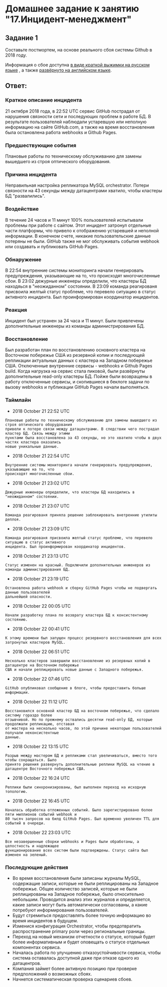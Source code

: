 # Домашнее задание к занятию "17.Инцидент-менеджмент"

## Задание 1

Составьте постмортем, на основе реального сбоя системы Github в 2018 году.

Информация о сбое доступна [в виде краткой выжимки на русском языке](https://habr.com/ru/post/427301/) , а
также [развёрнуто на английском языке](https://github.blog/2018-10-30-oct21-post-incident-analysis/).

Ответ:
---

### Краткое описание инцидента

21 октября 2018 года, в 22:52 UTC сервис GitHub пострадал от нарушения связности сети и последующих проблем в работе БД. В результате пользователей наблюдали устаревшую или неполную информацию на сайте GitHub.com, а также на время восстановления была остановлена работа webhooks и Github Pages.

### Предшествующие события

Плановые работы по техническому обслуживанию для замены вышедшего из строя оптического оборудования.

### Причина инцидента

Неправильная настройка репликатора MySQL orchestrator. Потери связности на 43 секунды между датацентрами хватило, чтобы кластеры БД "развалились".

### Воздействие

В течение 24 часов и 11 минут 100% пользователей испытывали проблемы при работе с сайтом. Этот инцидент затронул отдельные части платформы, что привело к отображению устаревшей и неполной информации. В конечном счете, никакие пользовательские данные потеряны не были. GitHub также не мог обслуживать события webhook или создавать и публиковать GitHub Pages.

### Обнаружение

В 22:54 внутренние системы мониторинга начали генерировать предупреждения, указывающие на то, что
происходят многочисленные сбои. В 23:02 дежурные инженеры определили, что кластеры БД находяься в "неожиданном" состоянии. В 23:09 команда реагированя присвоила желтый статус проблеме, что перевело ситуацию в статус активного инцидента. Был проинформирован координатор инцидентов. 

### Реакция

Инцидент был устранен за 24 часа и 11 минут. Были привлечены дополнительные инженеры из команды администрирования БД.

### Восстановление

Был разработан план по восстановлению основного кластера на Восточном побережье США из резервной копии и последующей репликации актуальных данных с кластера на Западном побережье США. Отключенные внутренние сервисы - webhooks и Github Pages build. Когда нагрузка на сервис стала пиковой, были развёрнуты дополнительные read-only кластеры БД. Пойже были возвращены в работу отключенные сервисы, и скопившиеся в беклоге задачи по вызову webhooks и публикации GitHub Pages начали выполняться.

### Таймлайн

* 2018 October 21 22:52 UTC

```
Плановые работы по техническому обслуживанию для замены вышедшего из строя оптического оборудования
привели к потере связи между датацентрами. В следствии чего пострадал кластер БД. Связь между этими
пунктами была восстановлена за 43 секунды, но это хватило чтобы в двух частях кластера оказались 
новые уникальные данные.
```

* 2018 October 21 22:54 UTC

```
Внутренние системы мониторинга начали генерировать предупреждения, указывающие на то, что
происходят многочисленные сбои.
```

* 2018 October 21 23:02 UTC

```
Дежурные инженеры определили, что кластеры БД находились в "неожиданном" состоянии.
```

* 2018 October 21 23:07 UTC

```
Команда реагированя приняла решение заблокировать внетренние утилиты деплоя.
```

* 2018 October 21 23:09 UTC

```
Команда реагированя присвоила желтый статус проблеме, что перевело ситуацию в статус активного
инцидента. Был проинформирован координатор инцидентов. 
```

* 2018 October 21 23:13 UTC

```
Статус изменен на красный. Подключили дополнительных инженеров из команды администрирования БД.
```

* 2018 October 21 23:19 UTC

```
Остановлена работа webhook и сборку GitHub Pages чтобы не подвергать данные пользователей
дальнейшей опасности.
```

* 2018 October 22 00:05 UTC

```
Начали разработку плана по возврату кластера БД к консистентному состоянию.
```

* 2018 October 22 00:41 UTC

```
К этому времени был запущен процесс резервного восстановления для всех затронутых кластеров MySQL.
```

* 2018 October 22 06:51 UTC

```
Несколько кластеров завершили восстановление из резервных копий в датацентре на Восточном побережье
США и начали реплицировать новые данные с Западного побережья.
```

* 2018 October 22 07:46 UTC

```
GitHub опубликовал сообщение в блоге, чтобы предоставить больше информации. 
```

* 2018 October 22 11:12 UTC

```
Восстановился основной кластер БД на восточном побережье, что сделало систему гораздо более
отзывчивой. Но по прежнему оствались десятки read-only БД, которые продолжали репликацию, отставая
от мастера на несколько часов, по этой причине некоторые пользователей получали неконсистентные
данные. 
```

* 2018 October 22 13:15 UTC

```
Разрыв между мастером БД и репликами стал увеличиваться, вместо того чтобы сокращаться. Было
принято решения развернуть дополнительные реплики MySQL на чтение в датацентре Восточного побережья США.
```

* 2018 October 22 16:24 UTC

```
Реплики были синхронизированы, был выполнен переход на исходную топологию.
```

* 2018 October 22 16:45 UTC

```
Началась обработка отложенных событий. Было зарегистрировано более пяти миллионов событий webhook и
80 тысяч запросов на билд GitHub Pages. Был временно увеличен TTL для событий в очереди. 
```

* 2018 October 22 23:03 UTC

```
Все незавершенные сборки webhooks и Pages были обработаны, а целостность и надлежащее
функционирование всех систем были подтверждены. Статус сайта был изменен на зеленый.
```


### Последующие действия

* Во время восстановления были записаны журналы MySQL, содержащие записи, которые не были реплицированы на Западное побережье. Общее количество записей, которые не были реплицированы на Западное побережье, было относительно небольшим. Проводится анализ этих журналов и определяется, какие записи могут быть автоматически согласованы, а какие потребуют информирования пользователей. 
* Будут стремиться предоставлять более точную информацию во время инцидентов в будущем.
* Изменися конфигурация Orchestrator, чтобы предотвратить распространение primary роли через региональные границы. 
* Переход на новый механизм отчетности о статусе, который будет более информативным и будет оповещать о статусе отдельных компонентах сервиса.
* Началась работа по улучшению отказоустойчивости сервиса, чтобы система оставалась доступной даже при отказе одного из датацентров.
* Компания займет более активную позицию при проверке предположений о возможных сбоях.
* Начнется систематическая проверка сценариев сбоев. 
